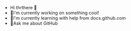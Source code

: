 - Hi thrthere 👋 
- 🔭I'm currently working on something cool!
- 🌱I'm currently learning with help from docs.github.com
- 💬Ask me about GitHub

<!---
kesareakku/kesareakku is a special ✨ repository because its `README.md` (this file) appears on your GitHub profile.
You can click the Preview link to take a look at your changes.
--->

